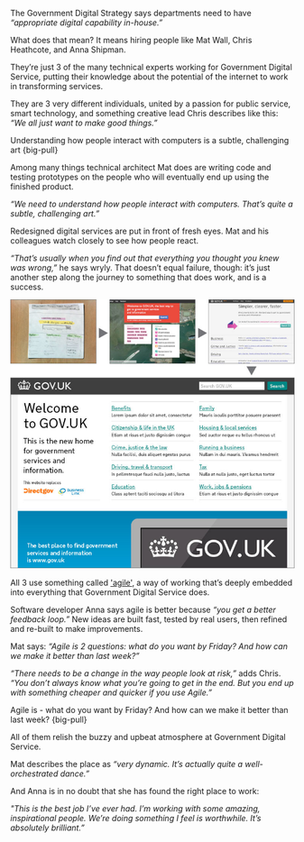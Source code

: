 The Government Digital Strategy says departments need to have *“appropriate digital capability in-house.”* 

What does that mean? It means hiring people like Mat Wall, Chris Heathcote, and Anna Shipman.

They’re just 3 of the many technical experts working for Government Digital Service, putting their knowledge about the potential of the internet to work in transforming services.

They are 3 very different individuals, united by a passion for public service, smart technology, and something creative lead Chris describes like this: *“We all just want to make good things.”*

Understanding how people interact with computers is a subtle, challenging art
{big-pull}

Among many things technical architect Mat does are writing code and testing prototypes on the people who will eventually end up using the finished product.

*“We need to understand how people interact with computers. That’s quite a subtle, challenging art.”*

Redesigned digital services are put in front of fresh eyes. Mat and his colleagues watch closely to see how people react.

*“That’s usually when you find out that everything you thought you knew was wrong,”* he says wryly. That doesn’t equal failure, though: it’s just another step along the journey to something that does work, and is a success.

![Image showing the evolution of the GOV.UK homepage over several iterations](/assets/images/strategy/casestudies/digital-capabilities/Mat-Chris-Anna--Homepage.jpg)

All 3 use something called ['agile'](http://digital.cabinetoffice.gov.uk/2011/05/13/agile-does-work-in-government/), a way of working that’s deeply embedded into everything that Government Digital Service does.

Software developer Anna says agile is better because *“you get a better feedback loop.”* New ideas are built fast, tested by real users, then refined and re-built to make improvements.

Mat says: *“Agile is 2 questions: what do you want by Friday? And how can we make it better than last week?”*

*“There needs to be a change in the way people look at risk,”* adds Chris. *“You don’t always know what you’re going to get in the end. But you end up with something cheaper and quicker if you use Agile.”*

Agile is - what do you want by Friday? And how can we make it better than last week?
{big-pull}

All of them relish the buzzy and upbeat atmosphere at Government Digital Service.

Mat describes the place as *“very dynamic. It’s actually quite a well-orchestrated dance.”*

And Anna is in no doubt that she has found the right place to work:

*"This is the best job I’ve ever had. I’m working with some amazing, inspirational people. We’re doing something I feel is worthwhile. It’s absolutely brilliant.”*